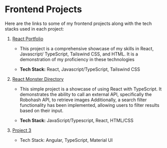 # Frontend Projects


Here are the links to some of my frontend projects along with the tech stacks used in each project:

1. [React Portfolio ](https://github.com/edward232232/edward232232.github.io)
   - This project is a comprehensive showcase of my skills in React, Javascript/ TypeScript, Tailswind CSS, and HTML. It is a demonstration of my proficiency in these technologies

   - **Tech Stack:** React, Javascript/TypeScript, Tailswind CSS
     
3. [React Monster Directory](https://github.com/edward232232/monsters)
   - This simple project is a showcase of using React with TypeScript. It demonstrates the ability to call an external API, specifically the Robohash API, to retrieve images 
     Additionally, a search filter functionality has been implemented, allowing users to filter results based on their input.

   - **Tech Stack:**  JavaScript/Typescript, React, HTML/CSS

5. [Project 3](https://github.com/username/project3)
   - Tech Stack: Angular, TypeScript, Material UI
